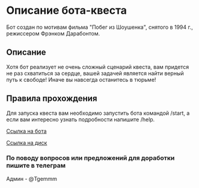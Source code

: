 # Описание бота-квеста

 Бот создан по мотивам фильма "Побег из Шоушенка", снятого в 1994 г.,
 режиссером Фрэнком Дарабонтом.
 
## Описание 

Хотя бот реализует не очень сложный сценарий квеста, вам придется не раз схватиться за сердце, 
вашей задачей является найти верный путь к свободе! Иначе вы навсегда останитесь в тюрьме!

## Правила прохождения

Для запуска квеста вам необходимо запустить бота командой /start, а если вам интересно узнать подробности напишите /help.

[Ссылка на бота](https://t.me/ShawshankQuestBot)

[Ссылка на диск](https://disk.yandex.ru/d/DljNCsNTodmiFQ)
### По поводу вопросов или предложений для доработки пишите в телеграм 

Админ - @Tgemmm